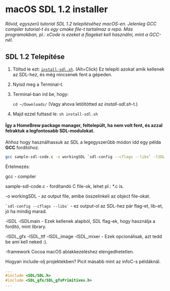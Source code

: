 # macOS SDL 1.2 installer
###### Rövid, egyszerű tutorial SDL 1.2 telepítéséhez macOS-en. Jelenleg GCC compiler tutorial-t és egy cmake file-t tartalmaz a repo. Más programokban, pl.: xCode is ezeket a flageket kell használni, mint a GCC-nél.

## SDL 1.2 Telepítése

1. Töltsd le ezt: [`install-sdl.sh`](../infoc/install-sdl.sh?raw=true). (Alt+Click) Ez telepíti azokat amik kellenek az SDL-hez, és még nincsenek fent a gépeden.
2. Nyisd meg a Terminal-t.
3. Terminal-ban írd be, hogy:

   `cd ~/Downloads/`  (Vagy ahova letöltötted az _install-sdl.sh_-t.)
4. Majd ezzel futtasd le:
   `sh install-sdl.sh`

#### Így a HomeBrew package manager, feltelepült, ha nem volt fent, és azzal felraktuk a legfontosabb SDL-modulokat.
Ahhoz hogy használhassuk az SDL a legegyszerűbb módon idd egy példa __GCC__ fordítóhoz.
```bash
gcc sample-sdl-code.c -o workingSDL `sdl-config --cflags --libs` -lSDL -lSDLmain -lSDL_gfx -lSDL_ttf -lSDL_image -lSDL_mixer -framework Cocoa
```
Értelmezés:

gcc -  compiler

sample-sdl-code.c - fordítandó C file-ok, lehet pl.: *.c is.

-o workingSDL - az output file, amibe összelinkeli az object file-okat.

`` `sdl-config --cflags --libs` `` - ez output-ol az SDL-hez pár flag-et, lib-et, jó ha mindig marad.

-lSDL -lSDLmain - Ezek kellenek alapból, SDL flag-ek, hogy használja a fordító, mint library.

-lSDL_gfx -lSDL_ttf -lSDL_image -lSDL_mixer - Ezek opcionálisak, azt tedd be ami kell neked :).

-framework Cocoa macOS ablakkezeléshez elengedhetetlen.

Hogyan include-olj projektekben? Picit másabb mint az infoC-s példáknál.

```C
...
#include <SDL/SDL.h>
#include <SDL_gfx/SDL_gfxPrimitives.h>
...
```